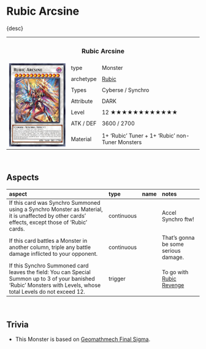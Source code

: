 # Rubic Arcsine

{desc}


<table>
  <tr>
    <th colspan="3"> <h3> Rubic Arcsine </h3> </th>
  </tr>
  <tr>
    <td rowspan="8"> <img src="../../../../.assets/cards/synchro/Rubic Arcsine.png" width="320px"> </td>
  </tr>
  <tr>
    <td> type </td>
    <td> Monster </td>
  </tr>
  <tr>
    <td> archetype </td>
    <td> <a href="../../../archetypes/Rubic.md">Rubic</a> </td>
  </tr>
  <tr>
    <td> Types </td>
    <td> Cyberse / Synchro </td>
  </tr>
  <tr>
    <td> Attribute </td>
    <td> DARK </td>
  </tr>
  <tr>
    <td> Level </td>
    <td> 12 ★★★★★★★★★★★★ </td>
  </tr>
  <tr>
    <td> ATK / DEF </td>
    <td> 3600 / 2700 </td>
  </tr>
  <tr>
    <td> Material </td>
    <td> 1+ ‘Rubic’ Tuner + 1+ ‘Rubic’ non-Tuner Monsters </td>
  </tr>
</table>


<br>


## Aspects

| aspect | type | name | notes |
| :----- | :--- | :--- | :---- |
| If this card was Synchro Summoned using a Synchro Monster as Material, it is unaffected by other cards’ effects, except those of ‘Rubic’ cards. | continuous | | Accel Synchro ftw! |
| If this card battles a Monster in another column, triple any battle damage inflicted to your opponent. | continuous | | That’s gonna be some serious damage. |
| If this Synchro Summoned card leaves the field: You can Special Summon up to 3 of your banished ‘Rubic’ Monsters with Levels, whose total Levels do not exceed 12. | trigger | | To go with [Rubic Revenge](../../../archetypes/Rubic.md#Trap-Interruption) |


<br>


## Trivia

- This Monster is based on [Geomathmech Final Sigma](https://yugipedia.com/wiki/Geomathmech_Final_Sigma).
